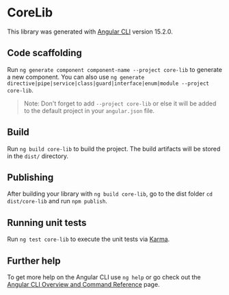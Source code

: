 # CoreLib

This library was generated with [Angular CLI](https://github.com/angular/angular-cli) version 15.2.0.

## Code scaffolding

Run `ng generate component component-name --project core-lib` to generate a new component. You can also use `ng generate directive|pipe|service|class|guard|interface|enum|module --project core-lib`.
> Note: Don't forget to add `--project core-lib` or else it will be added to the default project in your `angular.json` file. 

## Build

Run `ng build core-lib` to build the project. The build artifacts will be stored in the `dist/` directory.

## Publishing

After building your library with `ng build core-lib`, go to the dist folder `cd dist/core-lib` and run `npm publish`.

## Running unit tests

Run `ng test core-lib` to execute the unit tests via [Karma](https://karma-runner.github.io).

## Further help

To get more help on the Angular CLI use `ng help` or go check out the [Angular CLI Overview and Command Reference](https://angular.io/cli) page.

